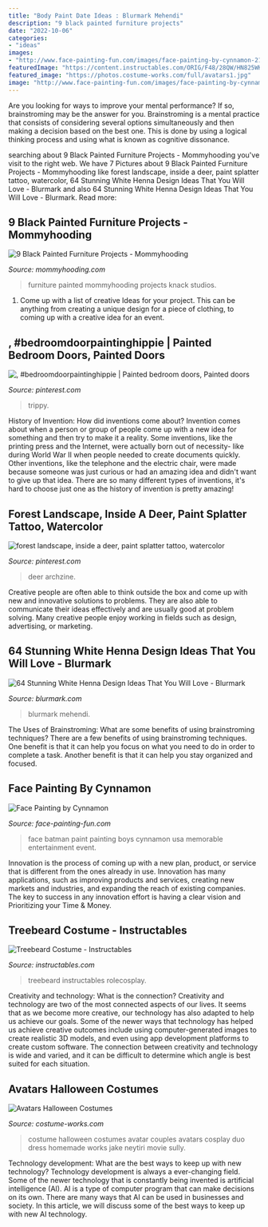 ```yaml
---
title: "Body Paint Date Ideas : Blurmark Mehendi"
description: "9 black painted furniture projects"
date: "2022-10-06"
categories:
- "ideas"
images:
- "http://www.face-painting-fun.com/images/face-painting-by-cynnamon-21702674.jpg"
featuredImage: "https://content.instructables.com/ORIG/F48/28QW/HN825WK4/F4828QWHN825WK4.jpg?auto=webp&amp;frame=1"
featured_image: "https://photos.costume-works.com/full/avatars1.jpg"
image: "http://www.face-painting-fun.com/images/face-painting-by-cynnamon-21702674.jpg"
---
```



Are you looking for ways to improve your mental performance? If so, brainstroming may be the answer for you. Brainstroming is a mental practice that consists of considering several options simultaneously and then making a decision based on the best one. This is done by using a logical thinking process and using what is known as cognitive dissonance.

	

		
searching about 9 Black Painted Furniture Projects - Mommyhooding you've visit to the right web. We have 7 Pictures about 9 Black Painted Furniture Projects - Mommyhooding like forest landscape, inside a deer, paint splatter tattoo, watercolor, 64 Stunning White Henna Design Ideas That You Will Love - Blurmark and also 64 Stunning White Henna Design Ideas That You Will Love - Blurmark. Read more:
		
    
## 9 Black Painted Furniture Projects - Mommyhooding

<img loading=lazy src="https://www.mommyhooding.com/wp-content/uploads/2018/10/blackdresser3-678x1024.jpg" onerror="this.onerror=null;this.src='https://tse1.mm.bing.net/th?id=OIP.txXPBceMa-x-dm0ZSK1YYAHaLL&amp;pid=15.1';" alt="9 Black Painted Furniture Projects - Mommyhooding">

_Source: mommyhooding.com_

>furniture painted mommyhooding projects knack studios. 

	

1. Come up with a list of creative Ideas for your project. This can be anything from creating a unique design for a piece of clothing, to coming up with a creative idea for an event.

    
## , #bedroomdoorpaintinghippie | Painted Bedroom Doors, Painted Doors

<img loading=lazy src="https://i.pinimg.com/736x/4a/1a/2b/4a1a2b4189c04fccfd777b818c883d35.jpg" onerror="this.onerror=null;this.src='https://tse2.mm.bing.net/th?id=OIP.NhaLdLpXIgHEZvkZf_zdlQHaJ3&amp;pid=15.1';" alt=", #bedroomdoorpaintinghippie | Painted bedroom doors, Painted doors">

_Source: pinterest.com_

>trippy. 

	

History of Invention: How did inventions come about?
Invention comes about when a person or group of people come up with a new idea for something and then try to make it a reality. Some inventions, like the printing press and the Internet, were actually born out of necessity- like during World War II when people needed to create documents quickly. Other inventions, like the telephone and the electric chair, were made because someone was just curious or had an amazing idea and didn't want to give up that idea. There are so many different types of inventions, it's hard to choose just one as the history of invention is pretty amazing!

    
## Forest Landscape, Inside A Deer, Paint Splatter Tattoo, Watercolor

<img loading=lazy src="https://i.pinimg.com/736x/bb/df/7c/bbdf7c67712fe8789941fac460b6c9cf.jpg" onerror="this.onerror=null;this.src='https://tse4.mm.bing.net/th?id=OIP.uHH5JG7DW0XldiwfdB-8sAHaLH&amp;pid=15.1';" alt="forest landscape, inside a deer, paint splatter tattoo, watercolor">

_Source: pinterest.com_

>deer archzine. 

	

Creative people are often able to think outside the box and come up with new and innovative solutions to problems. They are also able to communicate their ideas effectively and are usually good at problem solving. Many creative people enjoy working in fields such as design, advertising, or marketing.

    
## 64 Stunning White Henna Design Ideas That You Will Love - Blurmark

<img loading=lazy src="https://www.blurmark.com/wp-content/uploads/2017/01/White-Henna-Design-55.jpg" onerror="this.onerror=null;this.src='https://tse1.mm.bing.net/th?id=OIP.2KO7NKVcrieCZ7Kgc74L8AHaF6&amp;pid=15.1';" alt="64 Stunning White Henna Design Ideas That You Will Love - Blurmark">

_Source: blurmark.com_

>blurmark mehendi. 

	

The Uses of Brainstroming: What are some benefits of using brainstroming techniques?
There are a few benefits of using brainstroming techniques. One benefit is that it can help you focus on what you need to do in order to complete a task. Another benefit is that it can help you stay organized and focused.

    
## Face Painting By Cynnamon

<img loading=lazy src="http://www.face-painting-fun.com/images/face-painting-by-cynnamon-21702674.jpg" onerror="this.onerror=null;this.src='https://tse1.mm.bing.net/th?id=OIP.RxoNLyOktsIrv0bYodiifAHaLI&amp;pid=15.1';" alt="Face Painting by Cynnamon">

_Source: face-painting-fun.com_

>face batman paint painting boys cynnamon usa memorable entertainment event. 

	

Innovation is the process of coming up with a new plan, product, or service that is different from the ones already in use. Innovation has many applications, such as improving products and services, creating new markets and industries, and expanding the reach of existing companies. The key to success in any innovation effort is having a clear vision and Prioritizing your Time & Money.

    
## Treebeard Costume - Instructables

<img loading=lazy src="https://content.instructables.com/ORIG/F48/28QW/HN825WK4/F4828QWHN825WK4.jpg?auto=webp&amp;frame=1" onerror="this.onerror=null;this.src='https://tse2.mm.bing.net/th?id=OIP.bTkBQUz2QNkBxAn66b4mAQHaLH&amp;pid=15.1';" alt="Treebeard Costume - Instructables">

_Source: instructables.com_

>treebeard instructables rolecosplay. 

	

Creativity and technology: What is the connection?
Creativity and technology are two of the most connected aspects of our lives. It seems that as we become more creative, our technology has also adapted to help us achieve our goals. Some of the newer ways that technology has helped us achieve creative outcomes include using computer-generated images to create realistic 3D models, and even using app development platforms to create custom software. The connection between creativity and technology is wide and varied, and it can be difficult to determine which angle is best suited for each situation.

    
## Avatars Halloween Costumes

<img loading=lazy src="https://photos.costume-works.com/full/avatars1.jpg" onerror="this.onerror=null;this.src='https://tse2.mm.bing.net/th?id=OIP.lF6I95Kk8wyscM3oXB6wNwHaKK&amp;pid=15.1';" alt="Avatars Halloween Costumes">

_Source: costume-works.com_

>costume halloween costumes avatar couples avatars cosplay duo dress homemade works jake neytiri movie sully. 

	

Technology development: What are the best ways to keep up with new technology?
Technology development is always a ever-changing field. Some of the newer technology that is constantly being invented is artificial intelligence (AI). AI is a type of computer program that can make decisions on its own. There are many ways that AI can be used in businesses and society. In this article, we will discuss some of the best ways to keep up with new AI technology.

